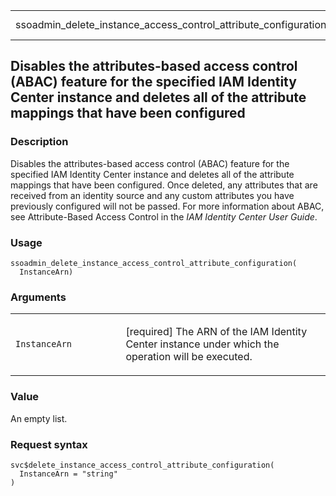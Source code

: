 <table style="width: 100%;">
<tbody>
<tr class="odd">
<td>ssoadmin_delete_instance_access_control_attribute_configuration</td>
<td style="text-align: right;">R Documentation</td>
</tr>
</tbody>
</table>

## Disables the attributes-based access control (ABAC) feature for the specified IAM Identity Center instance and deletes all of the attribute mappings that have been configured

### Description

Disables the attributes-based access control (ABAC) feature for the
specified IAM Identity Center instance and deletes all of the attribute
mappings that have been configured. Once deleted, any attributes that
are received from an identity source and any custom attributes you have
previously configured will not be passed. For more information about
ABAC, see Attribute-Based Access Control in the *IAM Identity Center
User Guide*.

### Usage

    ssoadmin_delete_instance_access_control_attribute_configuration(
      InstanceArn)

### Arguments

<table>
<colgroup>
<col style="width: 35%" />
<col style="width: 65%" />
</colgroup>
<tbody>
<tr class="odd">
<td><code
id="ssoadmin_delete_instance_access_control_attribute_configuration_:_InstanceArn">InstanceArn</code></td>
<td><p>[required] The ARN of the IAM Identity Center instance under
which the operation will be executed.</p></td>
</tr>
</tbody>
</table>

### Value

An empty list.

### Request syntax

    svc$delete_instance_access_control_attribute_configuration(
      InstanceArn = "string"
    )
